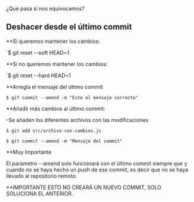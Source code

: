 ¿Qué pasa si nos equivocamos?

## Deshacer desde el último commit

**Si queremos mantener los cambios:

`$ git reset --soft HEAD~1


**Si no queremos mantener los cambios:


`$ git reset --hard HEAD~1


**Arregla el mensaje del último commit

`$ git commit --amend -m "Este el mensaje correcto"`

**Añadir más cambios al último commit:

-Se añaden los diferentes archivos con las modificaciones

`$ git add src/archivo-con-cambios.js`

`$ git commit --amend -m "Mensaje del commit"`


**Muy Importante 

El parámetro --amend solo funcionará con el último commit siempre que y cuando no se haya hecho un push de ese commit, es decir que no se haya llevado al repositorio remoto.

**IMPORTANTE ESTO NO CREARÁ UN NUEVO COMMIT, SOLO SOLUCIONA EL ANTERIOR.